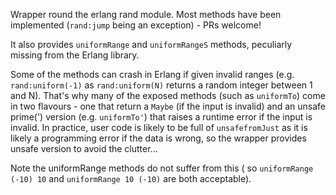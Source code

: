 Wrapper round the erlang rand module. Most methods have been implemented (`rand:jump` being an exception) - PRs welcome!

It also provides `uniformRange` and `uniformRangeS` methods, peculiarly missing from the Erlang library.

Some of the methods can crash in Erlang if given invalid ranges (e.g. `rand:uniform(-1)` as `rand:uniform(N)` returns a random integer between 1 and N).  That's why many of the exposed methods (such as `uniformTo`) come in two flavours - one that return a `Maybe` (if the input is invalid) and an unsafe prime(') version (e.g. `uniformTo'`) that raises a runtime error if the input is invalid.  In practice, user code is likely to be full of `unsafefromJust` as it is likely a programming error if the data is wrong, so the wrapper provides unsafe version to avoid the clutter...

Note the uniformRange methods do not suffer from this ( so `uniformRange (-10) 10` and `uniformRange 10 (-10)` are both acceptable).
